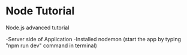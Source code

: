 # Node Tutorial

Node.js advanced tutorial

-Server side of Application
-Installed nodemon (start the app by typing "npm run dev" command in terminal) 